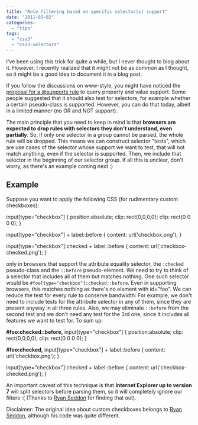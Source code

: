 ```yaml
---
title: "Rule filtering based on specific selector(s) support"
date: "2011-05-02"
categories: 
  - "tips"
tags: 
  - "css3"
  - "css3-selectors"
---
```


I've been using this trick for quite a while, but I never thought to blog about it. However, I recently realized that it might not be as common as I thought, so it might be a good idea to document it in a blog post.

If you follow the discussions on www-style, you might have noticed the [proposal for a @supports rule](http://lists.w3.org/Archives/Public/www-style/2011Apr/0428.html) to query property and value support. Some people suggested that it should also test for selectors, for example whether a certain pseudo-class is supported. However, you can do that today, albeit in a limited manner (no OR and NOT support).

The main principle that you need to keep in mind is that **browsers are expected to drop rules with selectors they don't understand, even partially**. So, if only one selector in a group cannot be parsed, the whole rule will be dropped. This means we can construct selector "tests", which are use cases of the selector whose support we want to test, that will not match anything, even if the selector is supported. Then, we include that selector in the beginning of our selector group. If all this is unclear, don't worry, as there's an example coming next :)

## Example

Suppose you want to apply the following CSS (for rudimentary custom checkboxes):

input\[type="checkbox"\] {
    position:absolute;
    clip: rect(0,0,0,0);
    clip: rect(0 0 0 0);
}

input\[type="checkbox"\] + label::before {
    content: url('checkbox.png');
}

input\[type="checkbox"\]:checked + label::before {
    content: url('checkbox-checked.png');
}

only in browsers that support the attribute equality selector, the `:checked` pseudo-class and the `::before` pseudo-element. We need to try to think of a selector that includes all of them but matches nothing. One such selector would be `#foo[type="checkbox"]:checked::before`. Even in supporting browsers, this matches nothing as there's no element with id="foo". We can reduce the test for every rule to conserve bandwidth: For example, we don't need to include tests for the attribute selector in any of them, since they are present anyway in all three rules. Also, we may eliminate `::before` from the second test and we don't need any test for the 3rd one, since it includes all features we want to test for. To sum up:

**#foo:checked::before,**
input\[type="checkbox"\] {
    position:absolute;
    clip: rect(0,0,0,0);
    clip: rect(0 0 0 0);
}

**#foo:checked,**
input\[type="checkbox"\] + label::before {
    content: url('checkbox.png');
}

input\[type="checkbox"\]:checked + label::before {
    content: url('checkbox-checked.png');
}

An important caveat of this technique is that **Internet Explorer up to version 7** will split selectors before parsing them, so it will completely ignore our filters :( (Thanks to [Ryan Seddon](http://www.thecssninja.com/) for finding that out).

Disclaimer: The original idea about custom checkboxes belongs to [Ryan Seddon](http://www.thecssninja.com/css/custom-inputs-using-css), although his code was quite different.
